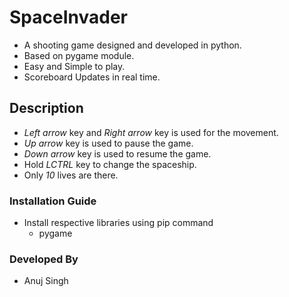# SpaceInvader #
* A shooting game designed and developed in python.
* Based on pygame module.
* Easy and Simple to play.
* Scoreboard Updates in real time.

## Description ##
* *Left arrow* key and *Right arrow* key is used for the movement.
* *Up arrow* key is used to pause the game.
* *Down arrow* key is used to resume the game.
* Hold *LCTRL* key to change the spaceship.
* Only *10* lives are there.

### Installation Guide ###
* Install respective libraries using pip command
  * pygame
  
### Developed By ###
* Anuj Singh
